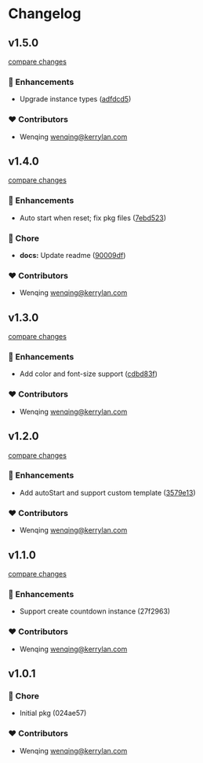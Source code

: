 # Changelog


## v1.5.0

[compare changes](https://github.com/vcjs-dev/countdownbar/compare/v1.4.0...v1.5.0)

### 🚀 Enhancements

- Upgrade instance types ([adfdcd5](https://github.com/vcjs-dev/countdownbar/commit/adfdcd5))

### ❤️  Contributors

- Wenqing <wenqing@kerrylan.com>

## v1.4.0

[compare changes](https://github.com/vcjs-dev/countdownbar/compare/v1.3.0...v1.4.0)

### 🚀 Enhancements

- Auto start when reset; fix pkg files ([7ebd523](https://github.com/vcjs-dev/countdownbar/commit/7ebd523))

### 🏡 Chore

- **docs:** Update readme ([90009df](https://github.com/vcjs-dev/countdownbar/commit/90009df))

### ❤️  Contributors

- Wenqing <wenqing@kerrylan.com>

## v1.3.0

[compare changes](https://github.com/vcjs-dev/countdownbar/compare/v1.2.0...v1.3.0)

### 🚀 Enhancements

- Add color and font-size support ([cdbd83f](https://github.com/vcjs-dev/countdownbar/commit/cdbd83f))

### ❤️  Contributors

- Wenqing <wenqing@kerrylan.com>

## v1.2.0

[compare changes](https://github.com/vcjs-dev/countdownbar/compare/v1.1.0...v1.2.0)

### 🚀 Enhancements

- Add autoStart and support custom template ([3579e13](https://github.com/vcjs-dev/countdownbar/commit/3579e13))

### ❤️  Contributors

- Wenqing <wenqing@kerrylan.com>

## v1.1.0

[compare changes](https://undefined/undefined/compare/v1.0.1...v1.1.0)

### 🚀 Enhancements

- Support create countdown instance (27f2963)

### ❤️  Contributors

- Wenqing <wenqing@kerrylan.com>

## v1.0.1


### 🏡 Chore

- Initial pkg (024ae57)

### ❤️  Contributors

- Wenqing <wenqing@kerrylan.com>

